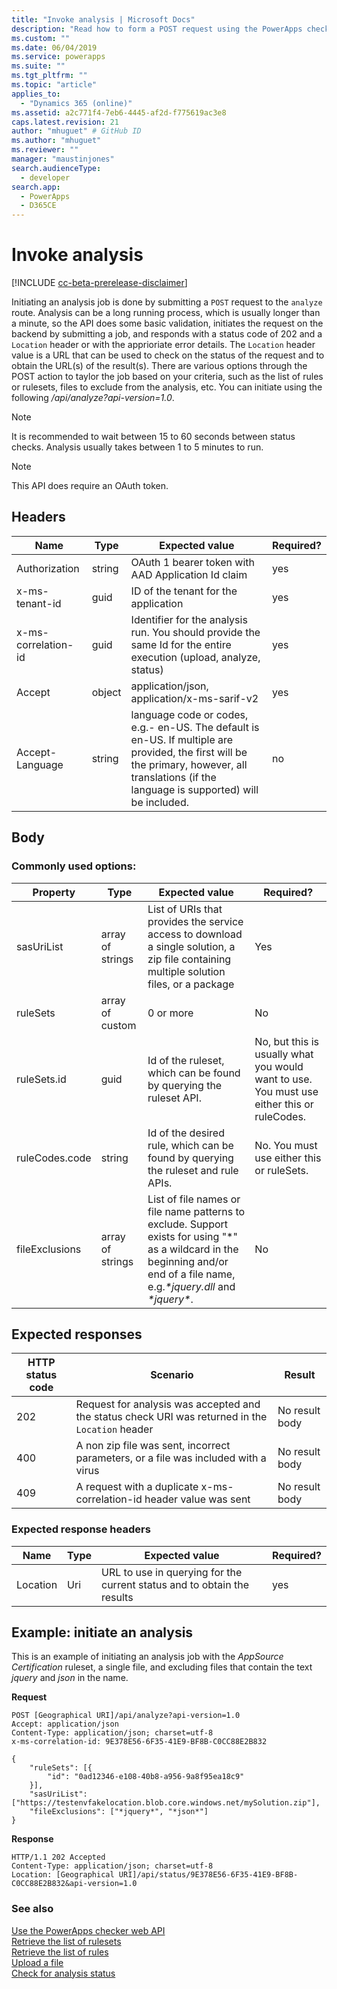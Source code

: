 ```yaml
---
title: "Invoke analysis | Microsoft Docs"
description: "Read how to form a POST request using the PowerApps checker web API to initiate the analysis request job"
ms.custom: ""
ms.date: 06/04/2019
ms.service: powerapps
ms.suite: ""
ms.tgt_pltfrm: ""
ms.topic: "article"
applies_to: 
  - "Dynamics 365 (online)"
ms.assetid: a2c771f4-7eb6-4445-af2d-f775619ac3e8
caps.latest.revision: 21
author: "mhuguet" # GitHub ID
ms.author: "mhuguet"
ms.reviewer: ""
manager: "maustinjones"
search.audienceType: 
  - developer
search.app: 
  - PowerApps
  - D365CE
---
```


# Invoke analysis

[!INCLUDE [cc-beta-prerelease-disclaimer](../../../../includes/cc-beta-prerelease-disclaimer.md)]

Initiating an analysis job is done by submitting a `POST` request to the `analyze` route. Analysis can be a long running process, which is usually longer than a minute, so the API does some basic validation, initiates the request on the backend by submitting a job, and responds with a status code of 202 and a `Location` header or with the apprioriate error details. The `Location` header value is a URL that can be used to check on the status of the request and to obtain the URL(s) of the result(s). There are various options through the POST action to taylor the job based on your criteria, such as the list of rules or rulesets, files to exclude from the analysis, etc. You can initiate using the following _/api/analyze?api-version=1.0_.


> [!NOTE]
>  It is recommended to wait between 15 to 60 seconds between status checks. Analysis usually takes between 1 to 5 minutes to run.

> [!NOTE]
>  This API does require an OAuth token.

<a name="bkmk_headers"></a>

## Headers

|Name|Type|Expected value|Required?|
|--|--|--|--|
|Authorization|string|OAuth 1 bearer token with AAD Application Id claim|yes|
|x-ms-tenant-id|guid|ID of the tenant for the application|yes|
|x-ms-correlation-id|guid|Identifier for the analysis run. You should provide the same Id for the entire execution (upload, analyze, status)|yes|
|Accept|object|application/json, application/x-ms-sarif-v2|yes|
|Accept-Language|string|language code or codes, e.g.- en-US. The default is en-US. If multiple are provided, the first will be the primary, however, all translations (if the language is supported) will be included.|no

<a name="bkmk_body"></a>

## Body

### Commonly used options:

|Property|Type|Expected value|Required?|
|--|--|--|--|
|sasUriList|array of strings|List of URIs that provides the service access to download a single solution, a zip file containing multiple solution files, or a package|Yes|
|ruleSets|array of custom|0 or more|No|
|ruleSets.id|guid|Id of the ruleset, which can be found by querying the ruleset API.|No, but this is usually what you would want to use. You must use either this or ruleCodes.|
|ruleCodes.code|string|Id of the desired rule, which can be found by querying the ruleset and rule APIs.|No. You must use either this or ruleSets.|
|fileExclusions|array of strings|List of file names or file name patterns to exclude. Support exists for using "*" as a wildcard in the beginning and/or end of a file name, e.g._\*jquery.dll_ and _\*jquery\*_.|No|

<a name="bkmk_responses"></a>

## Expected responses

|HTTP status code|Scenario|Result|
|--|--|--|
|202|Request for analysis was accepted and the status check URI was returned in the `Location` header|No result body
|400|A non zip file was sent, incorrect parameters, or a file was included with a virus|No result body|
|409|A request with a duplicate x-ms-correlation-id header value was sent|No result body|

### Expected response headers

|Name|Type|Expected value|Required?|
|--|--|--|--|
|Location|Uri|URL to use in querying for the current status and to obtain the results|yes|

<a name="bkmk_analyzeExample"></a>

## Example: initiate an analysis

This is an example of initiating an analysis job with the _AppSource Certification_ ruleset, a single file, and excluding files that contain the text _jquery_ and _json_ in the name.

**Request**

```http
POST [Geographical URI]/api/analyze?api-version=1.0
Accept: application/json
Content-Type: application/json; charset=utf-8
x-ms-correlation-id: 9E378E56-6F35-41E9-BF8B-C0CC88E2B832

{
    "ruleSets": [{
        "id": "0ad12346-e108-40b8-a956-9a8f95ea18c9"
    }],
    "sasUriList": ["https://testenvfakelocation.blob.core.windows.net/mySolution.zip"],
    "fileExclusions": ["*jquery*", "*json*"]
}
```

**Response**

```http
HTTP/1.1 202 Accepted
Content-Type: application/json; charset=utf-8
Location: [Geographical URI]/api/status/9E378E56-6F35-41E9-BF8B-C0CC88E2B832&api-version=1.0
```

### See also

[Use the PowerApps checker web API](overview.md)<br />
[Retrieve the list of rulesets](retrieve-rulesets.md)<br />
[Retrieve the list of rules](retrieve-rules.md)<br />
[Upload a file](upload-file.md)<br />
[Check for analysis status](check-status.md)<br />